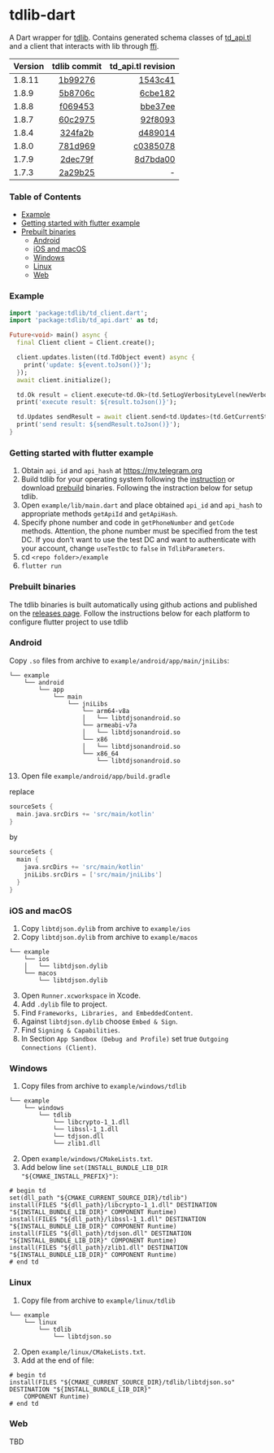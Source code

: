# tdlib-dart

A Dart wrapper for [tdlib](https://github.com/tdlib/td). Contains generated schema classes of [td_api.tl](https://github.com/tdlib/td/blob/master/td/generate/scheme/td_api.tl) and a client that interacts with lib through [ffi](https://dart.dev/guides/libraries/c-interop). 

| Version |                         tdlib commit                          |                                                                 td_api.tl revision |
|---------|:-------------------------------------------------------------:|-----------------------------------------------------------------------------------:|
| 1.8.11  | [1b99276](https://github.com/ivk1800/tdlib-dart/tree/1b99276) |   [1543c41](https://github.com/tdlib/td/blob/1543c41/td/generate/scheme/td_api.tl) |
| 1.8.9   | [5b8706c](https://github.com/ivk1800/tdlib-dart/tree/5b8706c) |   [6cbe182](https://github.com/tdlib/td/blob/6cbe182/td/generate/scheme/td_api.tl) |
| 1.8.8   | [f069453](https://github.com/ivk1800/tdlib-dart/tree/f069453) |   [bbe37ee](https://github.com/tdlib/td/blob/bbe37ee/td/generate/scheme/td_api.tl) |
| 1.8.7   | [60c2975](https://github.com/ivk1800/tdlib-dart/tree/60c2975) |   [92f8093](https://github.com/tdlib/td/blob/92f8093/td/generate/scheme/td_api.tl) |
| 1.8.4   | [324fa2b](https://github.com/ivk1800/tdlib-dart/tree/324fa2b) |   [d489014](https://github.com/tdlib/td/blob/d489014/td/generate/scheme/td_api.tl) |
| 1.8.0   | [781d969](https://github.com/ivk1800/tdlib-dart/tree/781d969) | [c0385078](https://github.com/tdlib/td/blob/c0385078/td/generate/scheme/td_api.tl) |
| 1.7.9   | [2dec79f](https://github.com/ivk1800/tdlib-dart/tree/2dec79f) | [8d7bda00](https://github.com/tdlib/td/blob/8d7bda00/td/generate/scheme/td_api.tl) |
| 1.7.3   | [2a29b25](https://github.com/ivk1800/tdlib-dart/tree/2a29b25) |                                                                                  - |

### Table of Contents

- [Example](#example)
- [Getting started with flutter example](#getting-started-with-flutter-example)
- [Prebuilt binaries](#prebuilt-binaries)
  - [Android](#android)
  - [iOS and macOS](#ios-and-macos)
  - [Windows](#windows)
  - [Linux](#linux)
  - [Web](#web)

### Example
```dart
import 'package:tdlib/td_client.dart';
import 'package:tdlib/td_api.dart' as td;

Future<void> main() async {
  final Client client = Client.create();

  client.updates.listen((td.TdObject event) async {
    print('update: ${event.toJson()}');
  });
  await client.initialize();

  td.Ok result = client.execute<td.Ok>(td.SetLogVerbosityLevel(newVerbosityLevel: 0));
  print('execute result: ${result.toJson()}');

  td.Updates sendResult = await client.send<td.Updates>(td.GetCurrentState());
  print('send result: ${sendResult.toJson()}');
}
```

### Getting started with flutter example
1. Obtain `api_id` and `api_hash` at https://my.telegram.org
2. Build tdlib for your operating system following the [instruction](https://github.com/tdlib/td#building) or download [prebuild](https://github.com/ivk1800/td-json-client-prebuilt/releases) binaries. Following the instraction below for setup tdlib.
3. Open `example/lib/main.dart` and place obtained `api_id` and `api_hash` to appropriate methods `getApiId` and `getApiHash`.
4. Specify phone number and code in `getPhoneNumber` and `getCode` methods. Attention, the phone number must be specified from the test DC. If you don't want to use the test DC and want to authenticate with your account, change `useTestDc` to `false` in `TdlibParameters`.
5. cd `<repo folder>/example`
6. `flutter run`

### Prebuilt binaries
The tdlib binaries is built automatically using github actions and published on the [releases page](https://github.com/ivk1800/td-json-client-prebuilt/releases/). Follow the instructions below for each platform to configure flutter project to use tdlib

### Android
Copy `.so` files from archive to `example/android/app/main/jniLibs`:
```
└── example 
    └── android 
        └── app 
            └── main 
                └── jniLibs 
                    └── arm64-v8a
                    │   └── libtdjsonandroid.so
                    └── armeabi-v7a
                    │   └── libtdjsonandroid.so
                    └── x86
                    │   └── libtdjsonandroid.so
                    └── x86_64
                        └── libtdjsonandroid.so
```
13. Open file `example/android/app/build.gradle`

replace
```groovy
sourceSets {
  main.java.srcDirs += 'src/main/kotlin'
}
```
by 
```groovy
sourceSets {
  main {
    java.srcDirs += 'src/main/kotlin'
    jniLibs.srcDirs = ['src/main/jniLibs']
  }
}
```

### iOS and macOS
1. Copy `libtdjson.dylib` from archive to `example/ios`
2. Copy `libtdjson.dylib` from archive to `example/macos`
```
└── example 
    └── ios 
    │   └── libtdjson.dylib
    └── macos
        └── libtdjson.dylib
```
3. Open `Runner.xcworkspace` in Xcode.
4. Add `.dylib` file to project.
5. Find `Frameworks, Libraries, and EmbeddedContent`.
6. Against `libtdjson.dylib` choose `Embed & Sign`.
7. Find `Signing & Capabilities`.
8. In Section `App Sandbox (Debug and Profile)` set true `Outgoing Connections (Client)`.

### Windows
1. Copy files from archive to `example/windows/tdlib`
```
└── example 
    └── windows 
        └── tdlib 
            └── libcrypto-1_1.dll
            └── libssl-1_1.dll
            └── tdjson.dll
            └── zlib1.dll
```
2. Open `example/windows/CMakeLists.txt`.
3. Add below line `set(INSTALL_BUNDLE_LIB_DIR "${CMAKE_INSTALL_PREFIX}")`:
```
# begin td
set(dll_path "${CMAKE_CURRENT_SOURCE_DIR}/tdlib")
install(FILES "${dll_path}/libcrypto-1_1.dll" DESTINATION "${INSTALL_BUNDLE_LIB_DIR}" COMPONENT Runtime)
install(FILES "${dll_path}/libssl-1_1.dll" DESTINATION "${INSTALL_BUNDLE_LIB_DIR}" COMPONENT Runtime)
install(FILES "${dll_path}/tdjson.dll" DESTINATION "${INSTALL_BUNDLE_LIB_DIR}" COMPONENT Runtime)
install(FILES "${dll_path}/zlib1.dll" DESTINATION "${INSTALL_BUNDLE_LIB_DIR}" COMPONENT Runtime)
# end td
```

### Linux
1. Copy file from archive to `example/linux/tdlib`
```
└── example 
    └── linux 
        └── tdlib 
            └── libtdjson.so
```
2. Open `example/linux/CMakeLists.txt`.
3. Add at the end of file:
```
# begin td
install(FILES "${CMAKE_CURRENT_SOURCE_DIR}/tdlib/libtdjson.so" DESTINATION "${INSTALL_BUNDLE_LIB_DIR}"
    COMPONENT Runtime)
# end td
```

### Web
TBD
